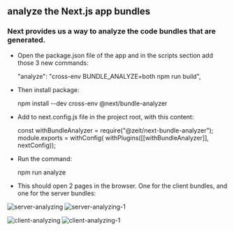 ## analyze the Next.js app bundles
### Next provides us a way to analyze the code bundles that are generated.

- Open the package.json file of the app and in the scripts section add those 3 new commands:

    "analyze": "cross-env BUNDLE_ANALYZE=both npm run build",

- Then install package:

    npm install --dev cross-env @next/bundle-analyzer

- Add to next.config.js file in the project root, with this content:

    const withBundleAnalyzer = require("@zeit/next-bundle-analyzer");
    module.exports = withConfig(
    withPlugins([[withBundleAnalyzer]], nextConfig));

- Run the command:

    npm run analyze

- This should open 2 pages in the browser. One for the client bundles, and one for the server bundles:

![server-analyzing](server-analyzing.png)
![server-analyzing-1](server-analyzing-1.png)

![client-analyzing](client-analyzing.png)
![client-analyzing-1](client-analyzing-1.png)


